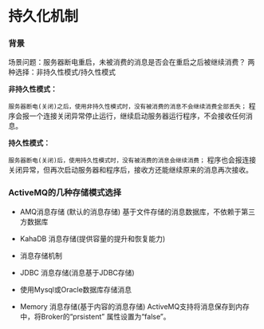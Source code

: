 # 持久化机制

### 背景

场景问题：服务器断电重启，未被消费的消息是否会在重启之后被继续消费？ 两种选择：非持久性模式/持久性模式

**非持久性模式：**

`服务器断电(关闭)之后，使用非持久性模式时，没有被消费的消息不会继续消费全部丢失；` 程序会报一个连接关闭异常停止运行，继续启动服务器运行程序，不会接收任何消息。

**持久性模式：**

`服务器断电(关闭)后，使用持久性模式时，没有被消费的消息会继续消费；` 程序也会报连接关闭异常，但再次启动服务器和程序后，接收方还能继续原来的消息再次接收。

###  ActiveMQ的几种存储模式选择

* AMQ消息存储 \(默认的消息存储\)  基于文件存储的消息数据库，不依赖于第三方数据库

* KahaDB 消息存储\(提供容量的提升和恢复能力\)

* 消息存储机制

* JDBC 消息存储\(消息基于JDBC存储\)

* 使用Mysql或Oracle数据库存储消息

* Memory 消息存储\(基于内容的消息存储\)  ActiveMQ支持将消息保存到内存中，将Broker的“prsistent” 属性设置为“false”。

  




